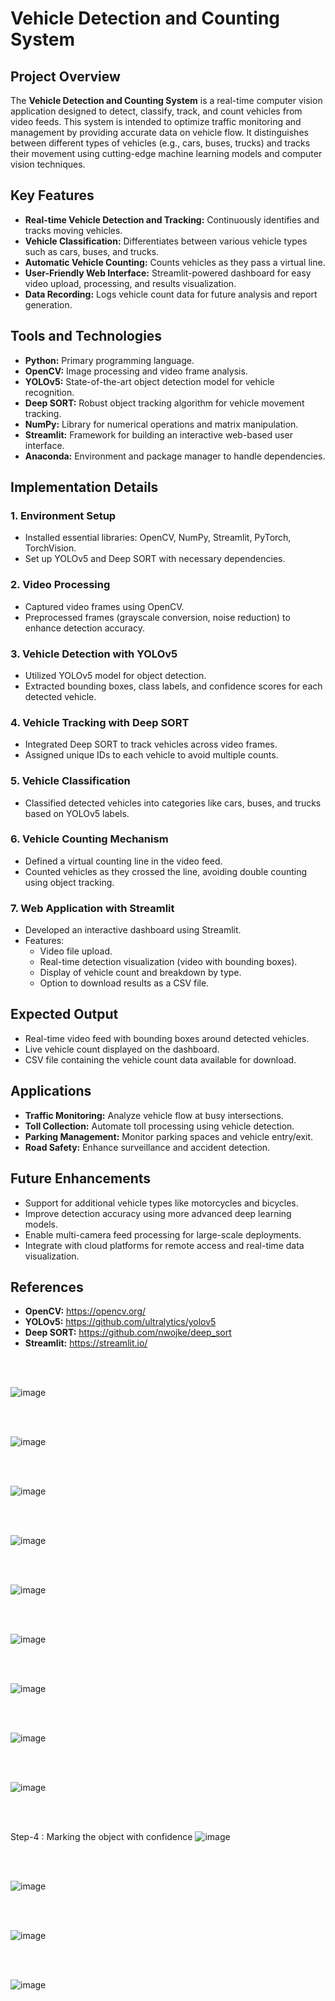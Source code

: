 # Vehicle Detection and Counting System

## Project Overview
The **Vehicle Detection and Counting System** is a real-time computer vision application designed to detect, classify, track, and count vehicles from video feeds. This system is intended to optimize traffic monitoring and management by providing accurate data on vehicle flow. It distinguishes between different types of vehicles (e.g., cars, buses, trucks) and tracks their movement using cutting-edge machine learning models and computer vision techniques.

## Key Features
- **Real-time Vehicle Detection and Tracking:** Continuously identifies and tracks moving vehicles.
- **Vehicle Classification:** Differentiates between various vehicle types such as cars, buses, and trucks.
- **Automatic Vehicle Counting:** Counts vehicles as they pass a virtual line.
- **User-Friendly Web Interface:** Streamlit-powered dashboard for easy video upload, processing, and results visualization.
- **Data Recording:** Logs vehicle count data for future analysis and report generation.

## Tools and Technologies
- **Python:** Primary programming language.
- **OpenCV:** Image processing and video frame analysis.
- **YOLOv5:** State-of-the-art object detection model for vehicle recognition.
- **Deep SORT:** Robust object tracking algorithm for vehicle movement tracking.
- **NumPy:** Library for numerical operations and matrix manipulation.
- **Streamlit:** Framework for building an interactive web-based user interface.
- **Anaconda:** Environment and package manager to handle dependencies.

## Implementation Details
### 1. Environment Setup
- Installed essential libraries: OpenCV, NumPy, Streamlit, PyTorch, TorchVision.
- Set up YOLOv5 and Deep SORT with necessary dependencies.

### 2. Video Processing
- Captured video frames using OpenCV.
- Preprocessed frames (grayscale conversion, noise reduction) to enhance detection accuracy.

### 3. Vehicle Detection with YOLOv5
- Utilized YOLOv5 model for object detection.
- Extracted bounding boxes, class labels, and confidence scores for each detected vehicle.

### 4. Vehicle Tracking with Deep SORT
- Integrated Deep SORT to track vehicles across video frames.
- Assigned unique IDs to each vehicle to avoid multiple counts.

### 5. Vehicle Classification
- Classified detected vehicles into categories like cars, buses, and trucks based on YOLOv5 labels.

### 6. Vehicle Counting Mechanism
- Defined a virtual counting line in the video feed.
- Counted vehicles as they crossed the line, avoiding double counting using object tracking.

### 7. Web Application with Streamlit
- Developed an interactive dashboard using Streamlit.
- Features:
  - Video file upload.
  - Real-time detection visualization (video with bounding boxes).
  - Display of vehicle count and breakdown by type.
  - Option to download results as a CSV file.



## Expected Output
- Real-time video feed with bounding boxes around detected vehicles.
- Live vehicle count displayed on the dashboard.
- CSV file containing the vehicle count data available for download.

## Applications
- **Traffic Monitoring:** Analyze vehicle flow at busy intersections.
- **Toll Collection:** Automate toll processing using vehicle detection.
- **Parking Management:** Monitor parking spaces and vehicle entry/exit.
- **Road Safety:** Enhance surveillance and accident detection.

## Future Enhancements
- Support for additional vehicle types like motorcycles and bicycles.
- Improve detection accuracy using more advanced deep learning models.
- Enable multi-camera feed processing for large-scale deployments.
- Integrate with cloud platforms for remote access and real-time data visualization.


## References
- **OpenCV:** https://opencv.org/
- **YOLOv5:** https://github.com/ultralytics/yolov5
- **Deep SORT:** https://github.com/nwojke/deep_sort
- **Streamlit:** https://streamlit.io/


<br>
<br>



![image](https://github.com/user-attachments/assets/22bffc72-960c-4688-8cc4-3dcf8ccdb80f)






<br>
<br>



![image](https://github.com/user-attachments/assets/8f897e8d-40d0-4dfe-a2e8-e9545d533505)




<br>
<br>

![image](https://github.com/user-attachments/assets/23eb1e76-a224-4238-8c0b-52d71048c871)






<br>
<br>


![image](https://github.com/user-attachments/assets/fb1be9ce-9c9d-45e1-b1ca-69ff0b24a374)




<br>
<br>



![image](https://github.com/user-attachments/assets/1f3d8efc-2d23-4a69-be4e-e8ff13cb0e28)





<br>
<br>



![image](https://github.com/user-attachments/assets/ec959b8f-5f78-41d3-b7f3-83b749413312)






<br>
<br>

![image](https://github.com/user-attachments/assets/c225df8d-892a-4008-b6ee-a320054ad4d6)




<br>
<br>

![image](https://github.com/user-attachments/assets/88dc1c02-3a5c-4aa0-a49c-2a97d04e6696)




<br>
<br>


![image](https://github.com/user-attachments/assets/dfcd7bff-5334-4cd2-8ab0-888f49a1ab61)



<br>
<br>

Step-4 : Marking the object with confidence
![image](https://github.com/user-attachments/assets/096de69b-7f3e-4ed8-ad56-bcc1d7b90400)





<br>
<br>

![image](https://github.com/user-attachments/assets/f9b07436-a853-4a51-9056-de6203b0c422)


<br>
<br>



![image](https://github.com/user-attachments/assets/1ab4939a-35ce-45f1-b244-90e5eefc1ce1)


<br>
<br>

![image](https://github.com/user-attachments/assets/ad7f6346-920c-427e-8877-bbb68aff81a5)




<br>
<br>
